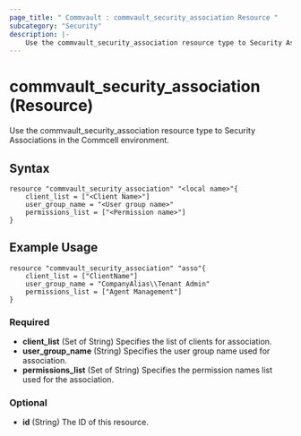 ```yaml
---
page_title: " Commvault : commvault_security_association Resource "
subcategory: "Security"
description: |-
    Use the commvault_security_association resource type to Security Associations in the Commcell environment.  
---
```


# commvault_security_association (Resource)

Use the commvault_security_association resource type to Security Associations in the Commcell environment.  


## Syntax

```
resource "commvault_security_association" "<local name>"{
	client_list = ["<Client Name>"]
	user_group_name = "<User group name>"
	permissions_list = ["<Permission name>"]
}
```

## Example Usage

```
resource "commvault_security_association" "asso"{
	client_list = ["ClientName"]
	user_group_name = "CompanyAlias\\Tenant Admin"
	permissions_list = ["Agent Management"]
}
```

### Required

- **client_list** (Set of String) Specifies the list of clients for association.
- **user_group_name** (String) Specifies the user group name used for association.
- **permissions_list** (Set of String) Specifies the permission names list used for the association.

### Optional

- **id** (String) The ID of this resource.
